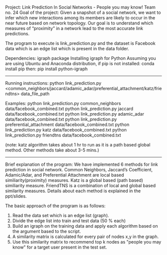 Project: Link Prediction In Social Networks - People you may know!
Team no. 24
Goal of the project: Given a snapshot of a social network, we want to infer which new interactions among its members are likely to occur in the near future based on network topology. Our goal is to understand which measures of “proximity” in a network lead to the most accurate link predictions.

The program to execute is link_prediction.py and the dataset is Facebook data which is an edge list which is present in the data folder.

Dependencies: igraph package
Installing igraph for Python
Assuming you are using Ubuntu and Anaconda distribution,
if pip is not installed:
conda install pip
then:
pip install python-igraph

******************************************************************************************************************************************************
Running instructions:
python link_prediction.py <common_neighbors/jaccard/adamic_adar/preferential_attachment/katz/friendtns> data_file_path

Examples:
python link_prediction.py common_neighbors data/facebook_combined.txt
python link_prediction.py jaccard data/facebook_combined.txt
python link_prediction.py adamic_adar data/facebook_combined.txt
python link_prediction.py preferential_attachment data/facebook_combined.txt
python link_prediction.py katz data/facebook_combined.txt
python link_prediction.py friendtns data/facebook_combined.txt

(note: katz algorithm takes about 1 hr to run as it is a path based global method. Other methods take about 3-5 mins.)
******************************************************************************************************************************************************

Brief explanation of the program:
We have implemented 6 methods for link prediction in social network.
Common Neighbors, Jaccard’s Coefficient, Adamic/Adar, and Preferential Attachment are local based similiarity(proximity) measures.
Katz is a global based (path based) similiarity measure.
FriendTNS is a combination of local and global based similarity measures.
Details about each method is explained in the ppt/slides.

The basic approach of the program is as follows:
1. Read the data set which is an edge list (graph).
2. Divide the edge list into train and test data (50 % each)
3. Build an igraph on the training data and apply each algorithm based on the argument based to the script.
4. A similarity matrix is calculated for every pair of nodes x,y in the graph.
5. Use this similarity matrix to recommend top k nodes as "people you may know" for a target user present in the test set.